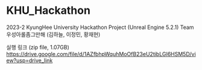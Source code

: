 # KHU_Hackathon
2023-2 KyungHee University Hackathon Project
(Unreal Engine 5.2.1)
Team 우성아롤좀그만해 (김하늘, 이정민, 황재현)

실행 링크 (zip file, 1.07GB)
https://drive.google.com/file/d/1AZfbhpWquhMoOfB23eU2tibLGI6HSM5D/view?usp=drive_link
